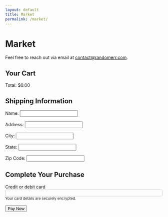```yaml
---
layout: default
title: Market
permalink: /market/
---
```


# Market

Feel free to reach out via email at [contact@randomerr.com](mailto:contact@randomerr.com).





<title>Secure Checkout</title>

<!-- Checkout CSS -->
<link rel="stylesheet" href="{{ site.baseurl }}/assets/css/checkout.css" />
<!-- Stripe-specific CSS -->
<link rel="stylesheet" href="{{ site.baseurl }}/assets/css/stripe.css" />
<script src="/Randomerr/server/stripe_checkout.js"></script>
<script src="/Randomerr/server/server.js"></script>
<script src="/Randomerr/assets/js/stripe_checkout.js"></script>

<!-- Stripe JS -->
<script src="https://js.stripe.com/v3/"></script>

<body>
<main class="checkout-container">
<!-- Cart Summary Section -->
<section id="cart-summary">
<h2>Your Cart</h2>
<div id="cart-items">
<!-- Cart items will be dynamically populated here -->
</div>
<div class="checkout-summary">
<div id="cart-total">Total: $0.00</div>
</div>
</section>

<!-- Shipping Information Section -->
<section id="shipping-info">
<h2>Shipping Information</h2>
<form id="shipping-form">
<div class="form-group">
<label for="name">Name:</label>
<input type="text" id="name" name="name" required />
</div>
<div class="form-group">
<label for="address">Address:</label>
<input type="text" id="address" name="address" required />
</div>
<div class="form-group">
<label for="city">City:</label>
<input type="text" id="city" name="city" required />
</div>
<div class="form-group">
<label for="state">State:</label>
<input type="text" id="state" name="state" required />
</div>
<div class="form-group">
<label for="zip">Zip Code:</label>
<input type="text" id="zip" name="zip" required />
</div>
</form>
</section>

<!-- Payment Section -->
<section class="payment-container">
<h2>Complete Your Purchase</h2>
<form id="payment-form" aria-label="Payment Form">
<div class="form-group">
<label for="card-element" class="form-label">Credit or debit card</label>
<div id="card-element" class="card-input"></div>
<small id="card-help" class="form-text">Your card details are securely encrypted.</small>
</div>
<button id="submit-button" aria-label="Pay Now">Pay Now</button>
<div id="spinner" class="spinner hidden" aria-hidden="true"></div>
<div id="card-errors" role="alert" aria-live="polite"></div>
</form>
</section>
</main>
</body>


<Style>
.form-group {
  margin-bottom: 15px;
}

#card-element {
  border: 1px solid #ccc;
  padding: 10px;
  border-radius: 5px;
}

.error-message {
  color: red;
  margin-top: 10px;
}

.spinner {
  display: none;
}

.spinner.hidden {
  display: none;
}
</Style>
